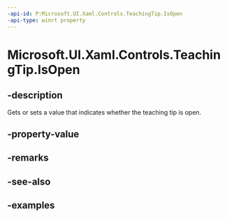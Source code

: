```yaml
---
-api-id: P:Microsoft.UI.Xaml.Controls.TeachingTip.IsOpen
-api-type: winrt property
---
```


# Microsoft.UI.Xaml.Controls.TeachingTip.IsOpen

<!--
public bool IsOpen { get; set; }
-->

## -description

 Gets or sets a value that indicates whether the teaching tip is open.

## -property-value

## -remarks

## -see-also

## -examples

